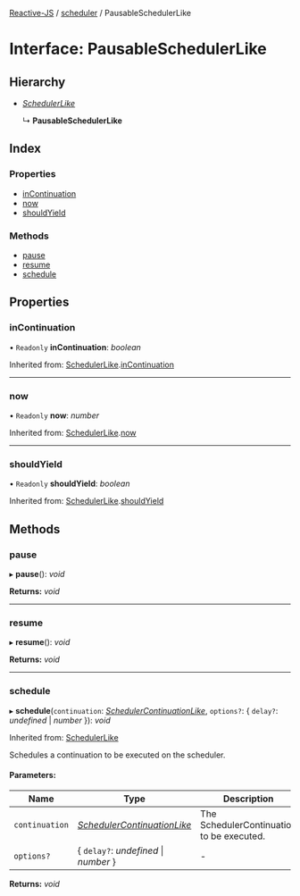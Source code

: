 [Reactive-JS](../README.md) / [scheduler](../modules/scheduler.md) / PausableSchedulerLike

# Interface: PausableSchedulerLike

## Hierarchy

* [*SchedulerLike*](scheduler.schedulerlike.md)

  ↳ **PausableSchedulerLike**

## Index

### Properties

* [inContinuation](scheduler.pausableschedulerlike.md#incontinuation)
* [now](scheduler.pausableschedulerlike.md#now)
* [shouldYield](scheduler.pausableschedulerlike.md#shouldyield)

### Methods

* [pause](scheduler.pausableschedulerlike.md#pause)
* [resume](scheduler.pausableschedulerlike.md#resume)
* [schedule](scheduler.pausableschedulerlike.md#schedule)

## Properties

### inContinuation

• `Readonly` **inContinuation**: *boolean*

Inherited from: [SchedulerLike](scheduler.schedulerlike.md).[inContinuation](scheduler.schedulerlike.md#incontinuation)

___

### now

• `Readonly` **now**: *number*

Inherited from: [SchedulerLike](scheduler.schedulerlike.md).[now](scheduler.schedulerlike.md#now)

___

### shouldYield

• `Readonly` **shouldYield**: *boolean*

Inherited from: [SchedulerLike](scheduler.schedulerlike.md).[shouldYield](scheduler.schedulerlike.md#shouldyield)

## Methods

### pause

▸ **pause**(): *void*

**Returns:** *void*

___

### resume

▸ **resume**(): *void*

**Returns:** *void*

___

### schedule

▸ **schedule**(`continuation`: [*SchedulerContinuationLike*](scheduler.schedulercontinuationlike.md), `options?`: { `delay?`: *undefined* \| *number*  }): *void*

Inherited from: [SchedulerLike](scheduler.schedulerlike.md)

Schedules a continuation to be executed on the scheduler.

#### Parameters:

Name | Type | Description |
------ | ------ | ------ |
`continuation` | [*SchedulerContinuationLike*](scheduler.schedulercontinuationlike.md) | The SchedulerContinuation to be executed.    |
`options?` | { `delay?`: *undefined* \| *number*  } | - |

**Returns:** *void*
